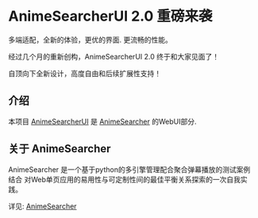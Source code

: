 # AnimeSearcherUI 2.0 重磅来袭

多端适配，全新的体验，更优的界面. 更流畅的性能。

经过几个月的重新创构，AnimeSearcherUI 2.0 终于和大家见面了！

自顶向下全新设计，高度自由和后续扩展性支持！


## 介绍

本项目 [AnimeSearcherUI](https://github.com/lozyue/AnimeSearcherUI) 
是 [AnimeSearcher](https://github.com/zaxtyson/AnimeSearcher/) 的WebUI部分.


## 关于 AnimeSearcher

AnimeSearcher 是一个基于python的多引擎管理配合聚合弹幕播放的测试案例
结合
对Web单页应用的易用性与可定制性间的最佳平衡关系探索的一次自我实践。

详见: [AnimeSearcher](https://github.com/zaxtyson/AnimeSearcher/)
